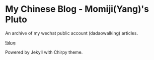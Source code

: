 # My Chinese Blog - Momiji(Yang)'s Pluto

An archive of my wechat public account (dadaowalking) articles.

[!blog](hellomomiji.github.io/chinese-blog/)

Powered by Jekyll with Chirpy theme.
